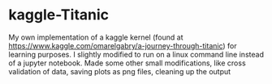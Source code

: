 # kaggle-Titanic

My own implementation of a kaggle kernel (found at https://www.kaggle.com/omarelgabry/a-journey-through-titanic) for learning purposes. I slightly modified to run on a linux command line instead of a jupyter notebook. Made some other small modifications, like cross validation of data, saving plots as png files, cleaning up the output
